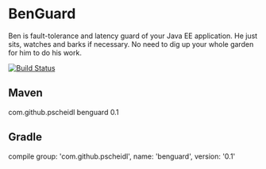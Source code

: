 # BenGuard
Ben is fault-tolerance and latency guard of your Java EE application. He just sits, watches and barks if necessary. No need to dig up your whole garden for him to do his work.

[![Build Status](https://travis-ci.org/Pscheidl/BenGuard.svg?branch=master)](https://travis-ci.org/Pscheidl/BenGuard)

## Maven
<dependency>
  <groupId>com.github.pscheidl</groupId>
  <artifactId>benguard</artifactId>
  <version>0.1</version>
</dependency>

## Gradle
compile group: 'com.github.pscheidl', name: 'benguard', version: '0.1'
